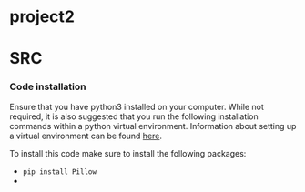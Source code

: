 # project2

# SRC 
### Code installation
Ensure that you have python3 installed on your computer. While not required, it is also suggested that you run the following installation commands within a python virtual environment. Information about setting up a virtual environment can be found [here](https://docs.python.org/3/library/venv.html).

To install this code make sure to install the following packages:
- ```pip install Pillow```
- 
